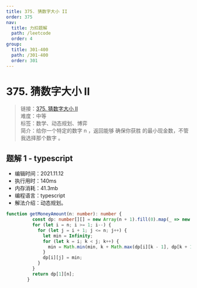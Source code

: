 ```yaml
---
title: 375. 猜数字大小 II
order: 375
nav:
  title: 力扣题解
  path: /leetcode
  order: 4
group:
  title: 301-400
  path: /301-400
  order: 301
---
```


# 375. 猜数字大小 II
    
> 链接：[375. 猜数字大小 II](https://leetcode-cn.com/problems/guess-number-higher-or-lower-ii/)  
> 难度：中等  
> 标签：数学、动态规划、博弈  
> 简介：给你一个特定的数字 n ，返回能够 确保你获胜 的最小现金数，不管我选择那个数字 。
      
## 题解 1 - typescript
- 编辑时间：2021.11.12
- 执行用时：140ms
- 内存消耗：41.3mb
- 编程语言：typescript
- 解法介绍：动态规划。
```typescript
function getMoneyAmount(n: number): number {
          const dp: number[][] = new Array(n + 1).fill(0).map(_ => new Array(n + 1).fill(0));
          for (let i = n; i >= 1; i--) {
            for (let j = i + 1; j <= n; j++) {
              let min = Infinity;
              for (let k = i; k < j; k++) {
                min = Math.min(min, k + Math.max(dp[i][k - 1], dp[k + 1][j]));
              }
              dp[i][j] = min;
            }
          }
          return dp[1][n];
        }
```

      